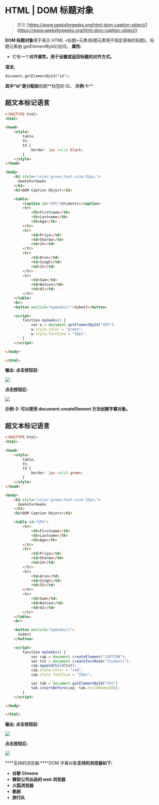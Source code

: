 # HTML | DOM 标题对象

> 原文:[https://www.geeksforgeeks.org/html-dom-caption-object/](https://www.geeksforgeeks.org/html-dom-caption-object/)

**DOM 标题对象**用于表示 HTML <标题>元素(标题元素用于指定表格的标题)。标题元素由 getElementById()访问。
**属性:**

*   它有一个[](https://www.geeksforgeeks.org/html-dom-caption-align-property/?ref=rp)**对齐属性，用于设置或返回标题的对齐方式。**

****语法:**** 

```html
document.getElementById("id"); 
```

**其中“id”是分配给**标题**标签的 ID。
**示例-1:**** 

## **超文本标记语言**

```html
<!DOCTYPE html>
<html>

<head>
    <style>
        table,
        th,
        td {
            border: 1px solid black;
        }
    </style>
</head>

<body>
    <h1 style="color:green;font-size:35px;">
      GeeksForGeeks
    </h1>
    <h2>DOM Caption Object</h2>

    <table>
        <caption id="GFG">Students</caption>
        <tr>
            <th>Firstname</th>
            <th>Lastname</th>
            <th>Age</th>
        </tr>
        <tr>
            <td>Priya</td>
            <td>Sharma</td>
            <td>24</td>
        </tr>
        <tr>
            <td>Arun</td>
            <td>Singh</td>
            <td>32</td>
        </tr>
        <tr>
            <td>Sam</td>
            <td>Watson</td>
            <td>41</td>
        </tr>
    </table>
    <br>
    <button onclick="myGeeks()">Submit</button>

    <script>
        function myGeeks() {
            var w = document.getElementById("GFG");
            w.style.color = "green";
            w.style.fontSize = "28px";
        }
    </script>

</body>

</html>
```

****输出:**
**点击按钮前:**** 

**![](img/4184e4f6948d6816221575edb762586c.png)**

****点击按钮后:**** 

**![](img/22cd29252c24d589543337382f8bb019.png)**

****示例-2:** 可以使用 **document.createElement** 方法创建字幕对象。** 

## **超文本标记语言**

```html
<!DOCTYPE html>
<html>

<head>
    <style>
        table,
        th,
        td {
            border: 2px soliD green;
        }
    </style>
</head>

<body>
    <h1 style="color:green;font-size:35px;">
      GeeksForGeeks
    </h1>
    <h2>DOM Caption Object</h2>

    <table id="GFG">
        <tr>
            <th>Firstname</th>
            <th>Lastname</th>
            <th>Age</th>
        </tr>
        <tr>
            <td>Priya</td>
            <td>Sharma</td>
            <td>24</td>
        </tr>
        <tr>
            <td>Arun</td>
            <td>Singh</td>
            <td>32</td>
        </tr>
        <tr>
            <td>Sam</td>
            <td>Watson</td>
            <td>41</td>
        </tr>
    </table>
    <br>

    <button onclick="myGeeks()">
      Submit
    </button>

    <script>
        function myGeeks() {
            var cap = document.createElement("CAPTION");
            var txt = document.createTextNode("Students");
            cap.appendChild(txt);
            cap.style.color = "red";
            cap.style.fontSize = "29px";

            var tab = document.getElementById("GFG")
            tab.insertBefore(cap, tab.childNodes[0]);
        }
    </script>

</body>

</html>
```

****输出:**
**点击按钮前:**** 

**![](img/61ba9c52d7a106550c2a10724df55e4d.png)**

****点击按钮后:**** 

**![](img/63c577248f6d6f37afd6030894f20c3e.png)**

****支持的浏览器:****DOM 字幕对象**支持的浏览器如下:** 

*   **谷歌 Chrome**
*   **微软公司出品的 web 浏览器**
*   **火狐浏览器**
*   **歌剧**
*   **旅行队**